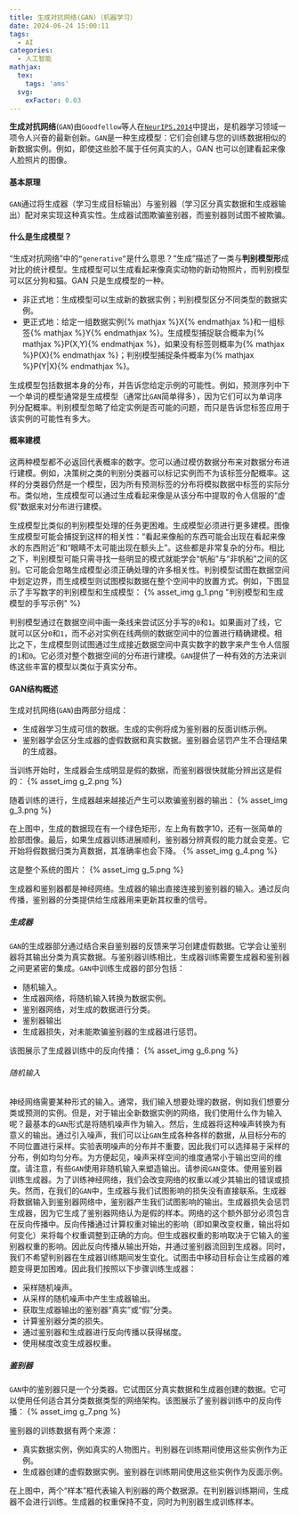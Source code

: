 ```yaml
---
title: 生成对抗网络(GAN)（机器学习）
date: 2024-06-24 15:00:11
tags:
  - AI
categories:
  - 人工智能
mathjax:
  tex:
    tags: 'ams'
  svg:
    exFactor: 0.03
---
```


**生成对抗网络**(`GAN`)由`Goodfellow`等人在[`NeurIPS,2014`](https://arxiv.org/abs/1406.2661)中提出，是机器学习领域一项令人兴奋的最新创新。`GAN`是一种生成模型：它们会创建与您的训练数据相似的新数据实例。例如，即使这些脸不属于任何真实的人，GAN 也可以创建看起来像人脸照片的图像。
<!-- more -->

#### 基本原理

`GAN`通过将生成器（学习生成目标输出）与鉴别器（学习区分真实数据和生成器输出）配对来实现这种真实性。生成器试图欺骗鉴别器，而鉴别器则试图不被欺骗。

#### 什么是生成模型？

“生成对抗网络”中的`“generative”`是什么意思？“生成”描述了一类与**判别模型形**成对比的统计模型。生成模型可以生成看起来像真实动物的新动物照片，而判别模型可以区分狗和猫。GAN 只是生成模型的一种。
- 非正式地：生成模型可以生成新的数据实例；判别模型区分不同类型的数据实例。
- 更正式地：给定一组数据实例{% mathjax %}X{% endmathjax %}和一组标签{% mathjax %}Y{% endmathjax %}。生成模型捕捉联合概率为{% mathjax %}P(X,Y){% endmathjax %}，如果没有标签则概率为{% mathjax %}P(X){% endmathjax %}；判别模型捕捉条件概率为{% mathjax %}P(Y|X){% endmathjax %}。

生成模型包括数据本身的分布，并告诉您给定示例的可能性。例如，预测序列中下一个单词的模型通常是生成模型（通常比`GAN`简单得多），因为它们可以为单词序列分配概率。判别模型忽略了给定实例是否可能的问题，而只是告诉您标签应用于该实例的可能性有多大。

#### 概率建模

这两种模型都不必返回代表概率的数字。您可以通过模仿数据分布来对数据分布进行建模。例如，决策树之类的判别分类器可以标记实例而不为该标签分配概率。这样的分类器仍然是一个模型，因为所有预测标签的分布将模拟数据中标签的实际分布。类似地，生成模型可以通过生成看起来像是从该分布中提取的令人信服的“虚假”数据来对分布进行建模。

生成模型比类似的判别模型处理的任务更困难。生成模型必须进行更多建模。图像生成模型可能会捕捉到这样的相关性：“看起来像船的东西可能会出现在看起来像水的东西附近”和“眼睛不太可能出现在额头上”。这些都是非常复杂的分布。相比之下，判别模型可能只需寻找一些明显的模式就能学会“帆船”与“非帆船”之间的区别。它可能会忽略生成模型必须正确处理的许多相关性。判别模型试图在数据空间中划定边界，而生成模型则试图模拟数据在整个空间中的放置方式。例如，下图显示了手写数字的判别模型和生成模型：
{% asset_img g_1.png "判别模型和生成模型的手写示例" %}

判别模型通过在数据空间中画一条线来尝试区分手写的`0`和`1`。如果画对了线，它就可以区分`0`和`1`，而不必对实例在线两侧的数据空间中的位置进行精确建模。相比之下，生成模型则试图通过生成接近数据空间中真实数字的数字来产生令人信服的`1`和`0`。它必须对整个数据空间的分布进行建模。`GAN`提供了一种有效的方法来训练这些丰富的模型以类似于真实分布。

#### GAN结构概述

生成对抗网络(`GAN`)由两部分组成：
- 生成器学习生成可信的数据。生成的实例将成为鉴别器的反面训练示例。
- 鉴别器学会区分生成器的虚假数据和真实数据。鉴别器会惩罚产生不合理结果的生成器。

当训练开始时，生成器会生成明显是假的数据，而鉴别器很快就能分辨出这是假的：
{% asset_img g_2.png %}

随着训练的进行，生成器越来越接近产生可以欺骗鉴别器的输出：
{% asset_img g_3.png %}

在上图中，生成的数据现在有一个绿色矩形，左上角有数字10，还有一张简单的脸部图像。最后，如果生成器训练进展顺利，鉴别器分辨真假的能力就会变差。它开始将假数据归类为真数据，其准确率也会下降。
{% asset_img g_4.png %}

这是整个系统的图片：
{% asset_img g_5.png %}

生成器和鉴别器都是神经网络。生成器的输出直接连接到鉴别器的输入。通过反向传播，鉴别器的分类提供给生成器用来更新其权重的信号。
##### 生成器

`GAN`的生成器部分通过结合来自鉴别器的反馈来学习创建虚假数据。它学会让鉴别器将其输出分类为真实数据。与鉴别器训练相比，生成器训练需要生成器和鉴别器之间更紧密的集成。`GAN`中训练生成器的部分包括：
- 随机输入。
- 生成器网络，将随机输入转换为数据实例。
- 鉴别器网络，对生成的数据进行分类。
- 鉴别器输出
- 生成器损失，对未能欺骗鉴别器的生成器进行惩罚。

该图展示了生成器训练中的反向传播：
{% asset_img g_6.png %}

###### 随机输入

神经网络需要某种形式的输入。通常，我们输入想要处理的数据，例如我们想要分类或预测的实例。但是，对于输出全新数据实例的网络，我们使用什么作为输入呢？最基本的`GAN`形式是将随机噪声作为输入。然后，生成器将这种噪声转换为有意义的输出。通过引入噪声，我们可以让`GAN`生成各种各样的数据，从目标分布的不同位置进行采样。实验表明噪声的分布并不重要，因此我们可以选择易于采样的分布，例如均匀分布。为方便起见，噪声采样空间的维度通常小于输出空间的维度。请注意，有些`GAN`使用非随机输入来塑造输出。请参阅`GAN`变体。使用鉴别器训练生成器。为了训练神经网络，我们会改变网络的权重以减少其输出的错误或损失。然而，在我们的`GAN`中，生成器与我们试图影响的损失没有直接联系。生成器将数据输入到鉴别器网络中，鉴别器产生我们试图影响的输出。生成器损失会惩罚生成器，因为它生成了鉴别器网络认为是假的样本。网络的这个额外部分必须包含在反向传播中。反向传播通过计算权重对输出的影响（即如果改变权重，输出将如何变化）来将每个权重调整到正确的方向。但生成器权重的影响取决于它输入的鉴别器权重的影响。因此反向传播从输出开始，并通过鉴别器流回到生成器。同时，我们不希望判别器在生成器训练期间发生变化。试图击中移动目标会让生成器的难题变得更加困难。因此我们按照以下步骤训练生成器：
- 采样随机噪声。
- 从采样的随机噪声中产生生成器输出。
- 获取生成器输出的鉴别器“真实”或“假”分类。
- 计算鉴别器分类的损失。
- 通过鉴别器和生成器进行反向传播以获得梯度。
- 使用梯度改变生成器权重。

##### 鉴别器

`GAN`中的鉴别器只是一个分类器。它试图区分真实数据和生成器创建的数据。它可以使用任何适合其分类数据类型的网络架构。该图展示了鉴别器训练中的反向传播：
{% asset_img g_7.png %}

鉴别器的训练数据有两个来源：
- 真实数据实例，例如真实的人物图片。判别器在训练期间使用这些实例作为正例。
- 生成器创建的虚假数据实例。鉴别器在训练期间使用这些实例作为反面示例。

在上图中，两个“样本”框代表输入判别器的两个数据源。在判别器训练期间，生成器不会进行训练。生成器的权重保持不变，同时为判别器生成训练样本。
